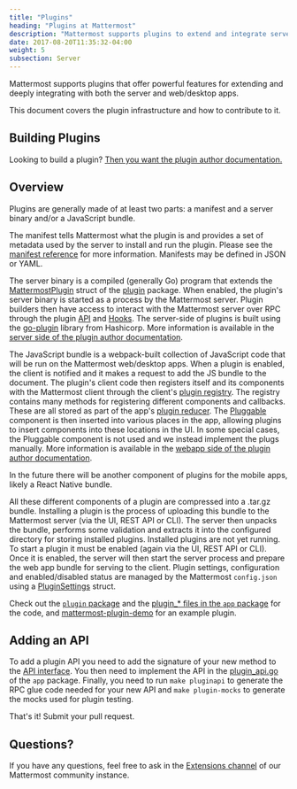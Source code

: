 ```yaml
---
title: "Plugins"
heading: "Plugins at Mattermost"
description: "Mattermost supports plugins to extend and integrate server and web/desktop apps. Learn about our plugin infrastructure and how to contribute."
date: 2017-08-20T11:35:32-04:00
weight: 5
subsection: Server
---
```


Mattermost supports plugins that offer powerful features for extending and deeply integrating with both the server and web/desktop apps.

This document covers the plugin infrastructure and how to contribute to it.

## Building Plugins

Looking to build a plugin? [Then you want the plugin author documentation.](/extend/plugins/)

## Overview

Plugins are generally made of at least two parts: a manifest and a server binary and/or a JavaScript bundle.

The manifest tells Mattermost what the plugin is and provides a set of metadata used by the server to install and run the plugin. Please see the [manifest reference](/extend/plugins/manifest-reference/) for more information. Manifests may be defined in JSON or YAML.

The server binary is a compiled (generally Go) program that extends the [MattermostPlugin](https://godoc.org/github.com/mattermost/mattermost-server/v5/plugin#MattermostPlugin) struct of the [plugin](https://godoc.org/github.com/mattermost/mattermost-server/v5/plugin) package. When enabled, the plugin's server binary is started as a process by the Mattermost server. Plugin builders then have access to interact with the Mattermost server over RPC through the plugin [API](https://godoc.org/github.com/mattermost/mattermost-server/v5/plugin#API) and [Hooks](https://godoc.org/github.com/mattermost/mattermost-server/v5/plugin#Hooks). The server-side of plugins is built using the [go-plugin](https://github.com/hashicorp/go-plugin) library from Hashicorp. More information is available in the [server side of the plugin author documentation](/extend/plugins/server/).

The JavaScript bundle is a webpack-built collection of JavaScript code that will be run on the Mattermost web/desktop apps. When a plugin is enabled, the client is notified and it makes a request to add the JS bundle to the document. The plugin's client code then registers itself and its components with the Mattermost client through the client's [plugin registry](https://github.com/mattermost/mattermost-webapp/blob/master/plugins/registry.js). The registry contains many methods for registering different components and callbacks. These are all stored as part of the app's [plugin reducer](https://github.com/mattermost/mattermost-webapp/blob/master/reducers/plugins/index.js). The [Pluggable](https://github.com/mattermost/mattermost-webapp/tree/master/plugins/pluggable) component is then inserted into various places in the app, allowing plugins to insert components into these locations in the UI. In some special cases, the Pluggable component is not used and we instead implement the plugs manually. More information is available in the [webapp side of the plugin author documentation](/extend/plugins/webapp/).

In the future there will be another component of plugins for the mobile apps, likely a React Native bundle.

All these different components of a plugin are compressed into a .tar.gz bundle. Installing a plugin is the process of uploading this bundle to the Mattermost server (via the UI, REST API or CLI). The server then unpacks the bundle, performs some validation and extracts it into the configured directory for storing installed plugins. Installed plugins are not yet running. To start a plugin it must be enabled (again via the UI, REST API or CLI). Once it is enabled, the server will then start the server process and prepare the web app bundle for serving to the client. Plugin settings, configuration and enabled/disabled status are managed by the Mattermost `config.json` using a [PluginSettings](https://godoc.org/github.com/mattermost/mattermost-server/v5/model#PluginSettings) struct.

Check out the [`plugin` package](https://github.com/mattermost/mattermost-server/tree/master/plugin) and the [plugin_* files in the `app` package](https://github.com/mattermost/mattermost-server/tree/master/app) for the code, and [mattermost-plugin-demo](https://github.com/mattermost/mattermost-plugin-demo) for an example plugin.

## Adding an API

To add a plugin API you need to add the signature of your new method to the [API interface](https://github.com/mattermost/mattermost-server/blob/master/plugin/api.go). You then need to implement the API in the [plugin_api.go](https://github.com/mattermost/mattermost-server/blob/master/app/plugin_api.go) of the `app` package. Finally, you need to run `make pluginapi` to generate the RPC glue code needed for your new API and `make plugin-mocks` to generate the mocks used for plugin testing.

That's it! Submit your pull request.

## Questions?

If you have any questions, feel free to ask in the [Extensions channel](https://community.mattermost.com/core/channels/developer-toolkit) of our Mattermost community instance.
